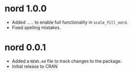 # nord 1.0.0

* Added `...` to enable full functionality in `scale_fill_nord`.
* Fixed spelling mistakes.


# nord 0.0.1

* Added a `NEWS.md` file to track changes to the package.
* Initial release to CRAN

